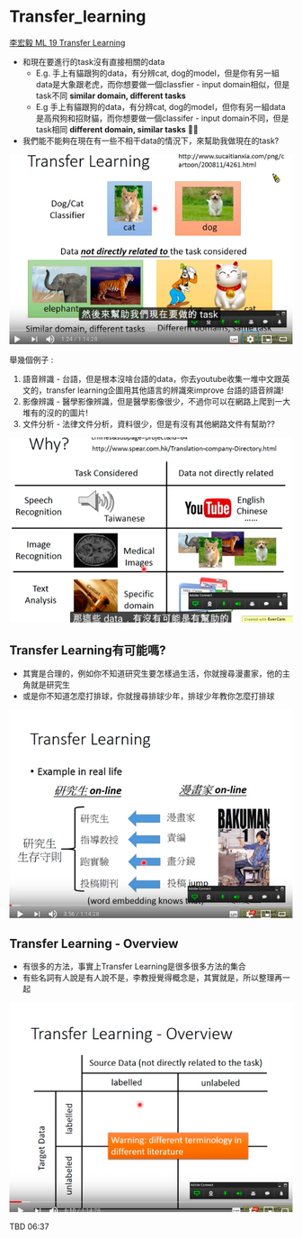 # Transfer_learning
[李宏毅 ML 19 Transfer Learning](https://www.youtube.com/watch?v=qD6iD4TFsdQ&list=PLJV_el3uVTsPy9oCRY30oBPNLCo89yu49&index=28)
* 和現在要進行的task沒有直接相關的data
  * E.g. 手上有貓跟狗的data，有分辨cat, dog的model，但是你有另一組data是大象跟老虎，而你想要做一個classfier - input domain相似，但是task不同 **similar domain, different tasks**
  * E.g 手上有貓跟狗的data，有分辨cat, dog的model，但你有另一組data是高飛狗和招財貓，而你想要做一個classifer - input domain不同，但是task相同 **different domain, similar tasks**

* 我們能不能夠在現在有一些不相干data的情況下，來幫助我做現在的task?
  
<img src='./images/tran_1.png'></img>

舉幾個例子 : 
1. 語音辨識 - 台語，但是根本沒啥台語的data，你去youtube收集一堆中文跟英文的，transfer learning企圖用其他語言的辨識來improve 台語的語音辨識!
2. 影像辨識 - 醫學影像辨識，但是醫學影像很少，不過你可以在網路上爬到一大堆有的沒的的圖片!
3. 文件分析 - 法律文件分析，資料很少，但是有沒有其他網路文件有幫助??

<img src='./images/tran_2.png'></img>

## Transfer Learning有可能嗎?
* 其實是合理的，例如你不知道研究生要怎樣過生活，你就搜尋漫畫家，他的主角就是研究生
* 或是你不知道怎麼打排球，你就搜尋排球少年，排球少年教你怎麼打排球

<img src='./images/tran_3.png'></img>

## Transfer Learning - Overview
* 有很多的方法，事實上Transfer Learning是很多很多方法的集合
* 有些名詞有人說是有人說不是，李教授覺得概念是，其實就是，所以整理再一起

<img src='./images/tran_4.png'></img>

TBD 06:37